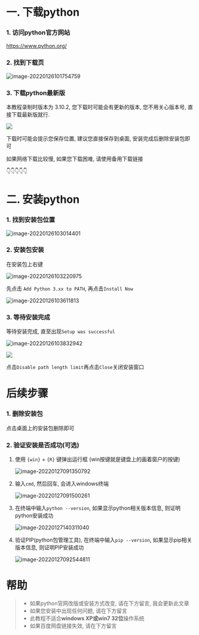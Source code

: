 # 一. 下载python

###  1. 访问python官方网站

https://www.python.org/

### 2. 找到下载页

![image-20220126101754759](https://img.xbtx666.cn/blogs/image-20220126101754759.png)

### 3. 下载python最新版

本教程录制时版本为 3.10.2, 您下载时可能会有更新的版本, 您不用关心版本号, 直接下载最新版就行.

![](https://img.xbtx666.cn/blogs/image-20220126101846930.png)

下载时可能会提示您保存位置, 建议您直接保存到桌面, 安装完成后删除安装包即可

如果网络下载比较慢, 如果您下载困难, 请使用备用下载链接

👇👇👇👇👇



# 二. 安装python

### 1. 找到安装包位置

![image-20220126103014401](https://img.xbtx666.cn/blogs/image-20220126103014401.png)

### 2. 安装包安装

在安装包上右键

![image-20220126103220975](https://img.xbtx666.cn/blogs/image-20220126103220975.png)

先点击 `Add Python 3.xx to PATH`, 再点击`Install Now`

![image-20220126103611813](https://img.xbtx666.cn/blogs/image-20220126103611813.png)

### 3. 等待安装完成

等待安装完成, 直至出现`Setup was successful`

![image-20220126103832942](https://img.xbtx666.cn/blogs/image-20220126103832942.png)



![](https://img.xbtx666.cn/blogs/image-20220209123233670.png)

点击`Disable path length limit`再点击`Close`关闭安装窗口

# 后续步骤

### 1. 删除安装包

点击桌面上的安装包删除即可

### 2. 验证安装是否成功(可选)

1. 使用 `{win}` + `{R}` 键弹出运行框  (win按键就是键盘上的画着窗户的按键)

   ![image-20220127091350792](https://img.xbtx666.cn/blogs/image-20220127091350792.png)

2. 输入`cmd`, 然后回车, 会进入windows终端

   ![image-20220127091500261](https://img.xbtx666.cn/blogs/image-20220127091500261.png)

3. 在终端中输入`python --version`, 如果显示python相关版本信息, 则证明python安装成功

   ![image-20220127140311040](https://img.xbtx666.cn/blogs/image-20220127140311040.png)

4. 验证PIP(python包管理工具), 在终端中输入`pip --version`, 如果显示pip相关版本信息, 则证明PIP安装成功

   ![image-20220127092544811](https://img.xbtx666.cn/blogs/image-20220127092544811.png)

# 帮助

> - 如果python官网改版或安装方式改变, 请在下方留言, 我会更新此文章
> - 如果您安装中出现任何问题, 请在下方留言
> - 此教程不适合**windows XP或win7 32位**操作系统
> - 如果百度网盘链接失效, 请在下方留言